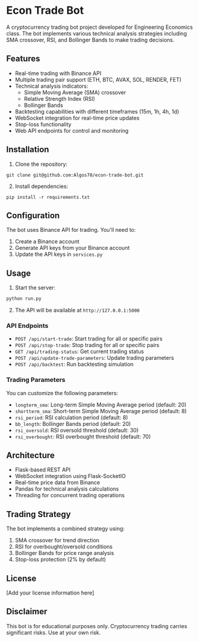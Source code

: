 # Econ Trade Bot

A cryptocurrency trading bot project developed for Engineering Economics class. The bot implements various technical analysis strategies including SMA crossover, RSI, and Bollinger Bands to make trading decisions.

## Features

- Real-time trading with Binance API
- Multiple trading pair support (ETH, BTC, AVAX, SOL, RENDER, FET)
- Technical analysis indicators:
  - Simple Moving Average (SMA) crossover
  - Relative Strength Index (RSI)
  - Bollinger Bands
- Backtesting capabilities with different timeframes (15m, 1h, 4h, 1d)
- WebSocket integration for real-time price updates
- Stop-loss functionality
- Web API endpoints for control and monitoring

## Installation

1. Clone the repository:

```
git clone git@github.com:Algos70/econ-trade-bot.git
```

2. Install dependencies:

```
pip install -r requirements.txt
```

## Configuration

The bot uses Binance API for trading. You'll need to:

1. Create a Binance account
2. Generate API keys from your Binance account
3. Update the API keys in `services.py`

## Usage

1. Start the server:

```bash
python run.py
```

2. The API will be available at `http://127.0.0.1:5000`

### API Endpoints

- `POST /api/start-trade`: Start trading for all or specific pairs
- `POST /api/stop-trade`: Stop trading for all or specific pairs
- `GET /api/trading-status`: Get current trading status
- `POST /api/update-trade-parameters`: Update trading parameters
- `POST /api/backtest`: Run backtesting simulation

### Trading Parameters

You can customize the following parameters:
- `longterm_sma`: Long-term Simple Moving Average period (default: 20)
- `shortterm_sma`: Short-term Simple Moving Average period (default: 8)
- `rsi_period`: RSI calculation period (default: 8)
- `bb_length`: Bollinger Bands period (default: 20)
- `rsi_oversold`: RSI oversold threshold (default: 30)
- `rsi_overbought`: RSI overbought threshold (default: 70)

## Architecture

- Flask-based REST API
- WebSocket integration using Flask-SocketIO
- Real-time price data from Binance
- Pandas for technical analysis calculations
- Threading for concurrent trading operations

## Trading Strategy

The bot implements a combined strategy using:
1. SMA crossover for trend direction
2. RSI for overbought/oversold conditions
3. Bollinger Bands for price range analysis
4. Stop-loss protection (2% by default)

## License

[Add your license information here]

## Disclaimer

This bot is for educational purposes only. Cryptocurrency trading carries significant risks. Use at your own risk.

